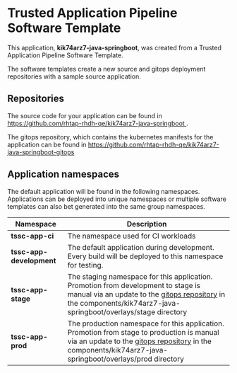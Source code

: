 # Trusted Application Pipeline Software Template

This application, **kik74arz7-java-springboot**, was created from a Trusted Application Pipeline Software Template.

The software templates create a new source and gitops deployment repositories with a sample source application. 

## Repositories

The source code for your application can be found in [https://github.com/rhtap-rhdh-qe/kik74arz7-java-springboot ](https://github.com/rhtap-rhdh-qe/kik74arz7-java-springboot ).
 
The gitops repository, which contains the kubernetes manifests for the application can be found in 
[https://github.com/rhtap-rhdh-qe/kik74arz7-java-springboot-gitops ](https://github.com/rhtap-rhdh-qe/kik74arz7-java-springboot-gitops ) 

## Application namespaces 

The default application will be found in the following namespaces. Applications can be deployed into unique namespaces or multiple software templates can also bet generated into the same group namespaces.  

|  Namespace   |  Description   |  
| -------- | -------- |
| **tssc-app-ci** | The namespace used for CI workloads |
| **tssc-app-development** | The default application during development. Every build will be deployed to this namespace for testing. |
| **tssc-app-stage** | The staging namespace for this application. Promotion from development to stage is manual via an update to the [gitops repository](https://github.com/rhtap-rhdh-qe/kik74arz7-java-springboot-gitops ) in the components/kik74arz7-java-springboot/overlays/stage directory |
| **tssc-app-prod** | The production namespace for this application. Promotion from stage to production is manual via an update to the [gitops repository](https://github.com/rhtap-rhdh-qe/kik74arz7-java-springboot-gitops ) in the components/kik74arz7-java-springboot/overlays/prod directory |